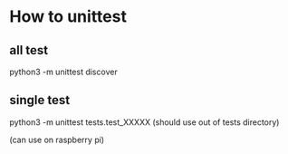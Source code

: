 # How to unittest

## all test
python3 -m unittest discover

## single test
python3 -m unittest tests.test_XXXXX
(should use out of tests directory)

(can use on raspberry pi)

